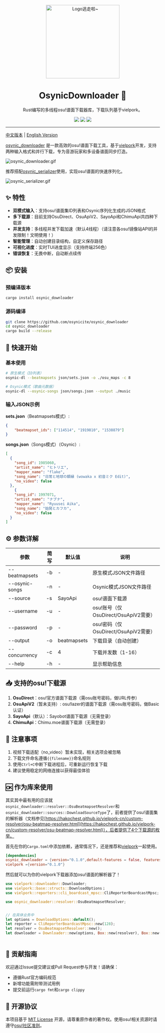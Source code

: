 <!-- markdownlint-disable MD033 MD041 MD045 -->
<p align="center" dir="auto">
    <img style="height:240px;width:240px" src="https://s2.loli.net/2025/03/10/GSsjOcHqdtBkyu9.png" alt="Logo逃走啦~"/>
</p>

<p align="center">
  <h1 align="center">OsynicDownloader 🎵</h1>
  <p align="center">Rust编写的多线程osu!谱面下载器库，下载队列基于vielpork。</p>
</p>

<p align="center">
  <a href="https://crates.io/crates/osynic_downloader" target="_blank"><img src="https://img.shields.io/crates/v/osynic_downloader"/></a>
  <a href="https://docs.rs/osynic_downloader" target="_blank"><img src="https://img.shields.io/docsrs/osynic_downloader/0.1.0"/></a>
  <a href="https://github.com/osynicite/osynic_downloader" target="_blank"><img src="https://img.shields.io/badge/License-MIT-green.svg"/></a>

</p>

<p align="center">
  <hr />

[中文版本](README.md) | [English Version](README_EN.md)

[osynic_downloader](https://github.com/osynicite/osynic_downloader) 是一款高效的osu!谱面下载工具，基于[vielpork](https://github.com/islatri/vielpork)开发，支持两种输入格式和并行下载，专为音游玩家和多设备谱面同步打造。

![osynic_downloader.gif](https://s2.loli.net/2025/03/10/hasqOmgctyG4TWd.gif)

推荐搭配[osynic_serializer](https://github.com/osynicite/osynic_serializer)使用，实现osu!谱面的快速序列化。

![osynic_serializer.gif](https://s2.loli.net/2025/03/10/cwsgFnTEa76xiWQ.gif)

## ✨ 特性

- **双模式输入**：支持osu!谱面集ID列表和Osynic序列化生成的JSON格式
- **多下载源**：目前支持OsuDirect、OsuApiV2、SayoApi和ChimuApi共四种下载源
- **并发支持**：多线程并发下载加速（默认4线程）（请注意各osu!镜像站API的并发限制！文明使用！）
- **智能管理**：自动创建目录结构，自定义保存路径
- **可视化进度**：实时TUI进度显示（支持终端256色）
- **错误恢复**：无畏中断，自动断点续传

## 📦 安装

### 预编译版本

```bash
cargo install osynic_downloader
```

### 源码编译

```bash
git clone https://github.com/osynicite/osynic_downloader
cd osynic_downloader
cargo build --release
```

## 🚀 快速开始

### 基本使用

```bash
# 原生模式（ID列表）
osynic-dl --beatmapsets json/sets.json -o ./osu_maps -c 8

# Osynic模式（歌曲元数据）
osynic-dl --osynic-songs json/songs.json --output ./music
```

### 输入JSON示例

**sets.json**（Beatmapsets模式）:

```json
{
    "beatmapset_ids": ["114514", "1919810", "1538879"]
}
```

**songs.json**（Songs模式）（Osynic）:

```json
[
  {
    "song_id": 1985060,
    "artist_name": "ヒトリエ",
    "mapper_name": "flake",
    "song_name": "日常と地球の額縁 (wowaka x 初音ミク Edit)",
    "no_video": false
  },
    {
    "song_id": 1997071,
    "artist_name": "ナブナ",
    "mapper_name": "Ryuusei Aika",
    "song_name": "始発とカフカ",
    "no_video": false
  }
]
```

## ⚙️ 参数详解

| 参数           | 简写 | 默认值      | 说明                                 |
| -------------- | ---- | ----------- | ------------------------------------ |
| --beatmapsets  | -b   | -           | 原生模式JSON文件路径                 |
| --osynic-songs | -n   | -           | Osynic模式JSON文件路径               |
| --source       | -s   | SayoApi     | osu!谱面下载源                       |
| --username     | -u   | -           | osu!账号（仅OsuDirect/OsuApiV2需要） |
| --password     | -p   | -           | osu!密码（仅OsuDirect/OsuApiV2需要） |
| --output       | -o   | beatmapsets | 下载目录（自动创建）                 |
| --concurrency  | -c   | 4           | 下载并发数（1-16）                   |
| --help         | -h   | -           | 显示帮助信息                         |

## 📥 支持的osu!下载源

1. **OsuDirect**：osu!官方谱面下载源（需osu账号密码，做URL传参）
2. **OsuApiV2**（暂未支持）: osu!lazer的谱面下载源（需osu账号密码，做Basic认证）
3. **SayoApi**（默认）：Sayobot谱面下载源（无需登录）
4. **ChimuApi**：Chimu.moe谱面下载源（无需登录）

## 📌 注意事项

1. 视频下载适配（no_video）暂未实现，相关选项会被忽略
2. 下载文件命名遵循`{{filename}}`命名规则
3. 使用`Ctrl+C`中断下载进程后，可重新运行恢复下载
4. 建议使用稳定的网络连接以获得最佳体验

## 🆗 作为库来使用

其实其中最有用的应该就`osynic_downloader::resolver::OsuBeatmapsetResolver`和`osynic_downloader::sources::DownloadSourceType`了，前者提供了osu!谱面集的解析器（文档参见[https://hakochest.github.io/vielpork-cn/custom-resolver/osu-beatmap-resolver.html](https://hakochest.github.io/vielpork-cn/custom-resolver/osu-beatmap-resolver.html)），后者提供了4个下载源的枚举。

首先在你的`Cargo.toml`中添加依赖，通常情况下，还是推荐和[vielpork](https://github.com/islatri/vielpork)一起使用。

```toml
[dependencies]
osynic_downloader = {version="0.1.0",default-features = false, features = ["cli"]}
vielpork ={version="0.1.0"}
```

然后就可以为你的vielpork下载器添加osu!谱面的解析器了！

```rust
use vielpork::downloader::Downloader;
use vielpork::base::structs::DownloadOptions；
use vielpork::reporters::cli_boardcast_mpsc::CliReporterBoardcastMpsc;

use osynic_downloader::resolver::OsuBeatmapsetResolver;


// 在具体业务中
let options = DownloadOptions::default();
let reporter = CliReporterBoardcastMpsc::new(128);
let resolver = OsuBeatmapsetResolver::new();
let downloader = Downloader::new(options, Box::new(resolver), Box::new(reporter.clone()));
        
```

## 🤝 贡献指南

欢迎通过Issue提交建议或Pull Request参与开发！请确保：

- 遵循Rust官方编码规范
- 新增功能需附带测试用例
- 提交前运行`cargo fmt`和`cargo clippy`

## 📜 开源协议

本项目基于 [MIT License](LICENSE) 开源，请尊重原作者的著作权。使用osu!相关资源时请遵守[osu!社区准则](https://osu.ppy.sh/wiki/zh/Legal)。
